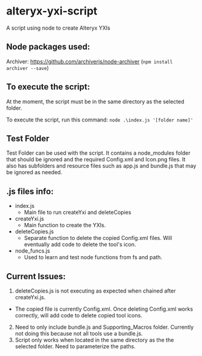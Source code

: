 # alteryx-yxi-script
A script using node to create Alteryx YXIs

## Node packages used:
Archiver: https://github.com/archiverjs/node-archiver (```npm install archiver --save```)

## To execute the script:
At the moment, the script must be in the same directory as the selected folder. 

To execute the script, run this command: ```node .\index.js '[folder name]'```

## Test Folder
Test Folder can be used with the script. It contains a node_modules folder that should be ignored and the required Config.xml and Icon.png files. It also has subfolders and  resource files such as app.js and bundle.js that may be ignored as needed.

## .js files info:
* index.js
  * Main file to run createYxi and deleteCopies
* createYxi.js
  * Main function to create the YXIs.
* deleteCopies.js
  * Separate function to delete the copied Config.xml files. Will eventually add code to delete the tool's icon.
* node_funcs.js
  * Used to learn and test node functions from fs and path.

## Current Issues:
1. deleteCopies.js is not executing as expected when chained after createYxi.js.
  * The copied file is currently Config.xml. Once deleting Config.xml works correctly, will add code to delete copied tool icons.
2. Need to only include bundle.js and Supporting_Macros folder. Currently not doing this because not all tools use a bundle.js.
3. Script only works when located in the same directory as the the selected folder. Need to parameterize the paths.

